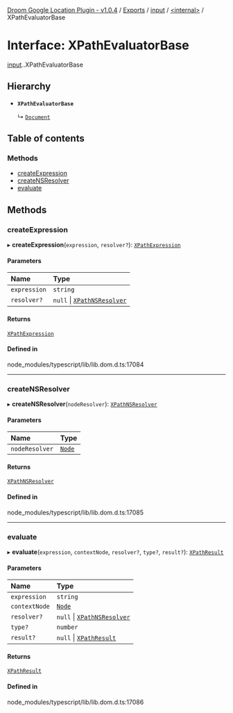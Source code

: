 [Droom Google Location Plugin - v1.0.4](../README.md) / [Exports](../modules.md) / [input](../modules/input.md) / [<internal\>](../modules/input._internal_.md) / XPathEvaluatorBase

# Interface: XPathEvaluatorBase

[input](../modules/input.md).[<internal>](../modules/input._internal_.md).XPathEvaluatorBase

## Hierarchy

- **`XPathEvaluatorBase`**

  ↳ [`Document`](input._internal_.Document.md)

## Table of contents

### Methods

- [createExpression](input._internal_.XPathEvaluatorBase.md#createexpression)
- [createNSResolver](input._internal_.XPathEvaluatorBase.md#creatensresolver)
- [evaluate](input._internal_.XPathEvaluatorBase.md#evaluate)

## Methods

### createExpression

▸ **createExpression**(`expression`, `resolver?`): [`XPathExpression`](../modules/input._internal_.md#xpathexpression)

#### Parameters

| Name | Type |
| :------ | :------ |
| `expression` | `string` |
| `resolver?` | ``null`` \| [`XPathNSResolver`](../modules/input._internal_.md#xpathnsresolver) |

#### Returns

[`XPathExpression`](../modules/input._internal_.md#xpathexpression)

#### Defined in

node_modules/typescript/lib/lib.dom.d.ts:17084

___

### createNSResolver

▸ **createNSResolver**(`nodeResolver`): [`XPathNSResolver`](../modules/input._internal_.md#xpathnsresolver)

#### Parameters

| Name | Type |
| :------ | :------ |
| `nodeResolver` | [`Node`](../modules/input._internal_.md#node) |

#### Returns

[`XPathNSResolver`](../modules/input._internal_.md#xpathnsresolver)

#### Defined in

node_modules/typescript/lib/lib.dom.d.ts:17085

___

### evaluate

▸ **evaluate**(`expression`, `contextNode`, `resolver?`, `type?`, `result?`): [`XPathResult`](../modules/input._internal_.md#xpathresult)

#### Parameters

| Name | Type |
| :------ | :------ |
| `expression` | `string` |
| `contextNode` | [`Node`](../modules/input._internal_.md#node) |
| `resolver?` | ``null`` \| [`XPathNSResolver`](../modules/input._internal_.md#xpathnsresolver) |
| `type?` | `number` |
| `result?` | ``null`` \| [`XPathResult`](../modules/input._internal_.md#xpathresult) |

#### Returns

[`XPathResult`](../modules/input._internal_.md#xpathresult)

#### Defined in

node_modules/typescript/lib/lib.dom.d.ts:17086
